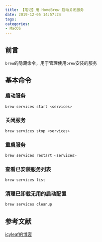 ```yaml
---
title: 【笔记】用 HomeBrew 启动关闭服务
date: 2019-12-05 14:57:24
tags:
categories:
- MacOS
---
```


## 前言

`brew`的隐藏命令，用于管理使用`brew`安装的服务

<!-- more -->

## 基本命令

### 启动服务

``` bash
brew services start <services>
```

### 关闭服务

``` bash
brew services stop <services>
```

### 重启服务

``` bash
brew services restart <services>
```

### 查看已安装服务列表

``` bash
brew services list
```

### 清理已卸载无用的启动配置

``` bash
brew services cleanup
```

## 参考文献

[icyleaf的博客](https://icyleaf.com/2014/01/homebrew-hidden-commands/)

